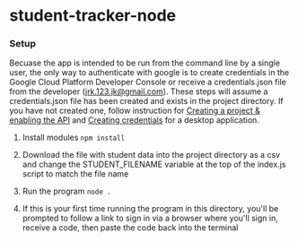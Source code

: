 # student-tracker-node

### Setup
Becuase the app is intended to be run from the command line by a single user, the only way to authenticate with google is to create credentials in the Google Cloud Platform Developer Console or receive a credentials.json file from the developer (jrk.123.jk@gmail.com).  These steps will assume a credentials.json file has been created and exists in the project directory.  If you have not created one, follow instruction for [Creating a project & enabling the API](https://developers.google.com/workspace/guides/create-project) and [Creating credentials](https://developers.google.com/workspace/guides/create-credentials) for a desktop application.

1. Install modules
`npm install`

2. Download the file with student data into the project directory as a csv and change the STUDENT_FILENAME variable at the top of the index.js script to match the file name

3. Run the program
`node .`

4. If this is your first time running the program in this directory, you'll be prompted to follow a link to sign in via a browser where you'll sign in, receive a code, then paste the code back into the terminal
